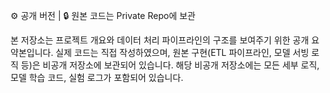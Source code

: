 ⚙️ 공개 버전 | 🔒 원본 코드는 Private Repo에 보관

본 저장소는 프로젝트 개요와 데이터 처리 파이프라인의 구조를 보여주기 위한 공개 요약본입니다.
실제 코드는 직접 작성하였으며, 원본 구현(ETL 파이프라인, 모델 서빙 로직 등)은 비공개 저장소에 보관되어 있습니다.
해당 비공개 저장소에는 모든 세부 로직, 모델 학습 코드, 실험 로그가 포함되어 있습니다.


